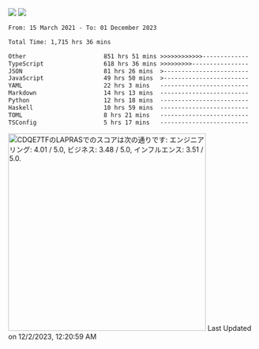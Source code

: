 <div>
  <img src="https://github-readme-stats.vercel.app/api?username=naporin0624&count_private=true&show_icons=true" />
  <img src="https://github-readme-stats.vercel.app/api/top-langs/?username=naporin0624&layout=compact&hide=css" />
  <!--START_SECTION:waka-->

```txt
From: 15 March 2021 - To: 01 December 2023

Total Time: 1,715 hrs 36 mins

Other                      851 hrs 51 mins >>>>>>>>>>>>-------------   49.65 %
TypeScript                 618 hrs 36 mins >>>>>>>>>----------------   36.06 %
JSON                       81 hrs 26 mins  >------------------------   04.75 %
JavaScript                 49 hrs 50 mins  >------------------------   02.91 %
YAML                       22 hrs 3 mins   -------------------------   01.29 %
Markdown                   14 hrs 13 mins  -------------------------   00.83 %
Python                     12 hrs 18 mins  -------------------------   00.72 %
Haskell                    10 hrs 59 mins  -------------------------   00.64 %
TOML                       8 hrs 21 mins   -------------------------   00.49 %
TSConfig                   5 hrs 17 mins   -------------------------   00.31 %
```

<!--END_SECTION:waka-->
  
  <!--START_SECTION:lapras-card-->
<p ><a href="https://lapras.com/public/CDQE7TF" target="_blank" rel="noopener noreferrer"><img alt="CDQE7TFのLAPRASでのスコアは次の通りです: エンジニアリング: 4.01 / 5.0, ビジネス: 3.48 / 5.0, インフルエンス: 3.51 / 5.0." src="https://lapras-card-generator.vercel.app/api/svg?e=4.01&b=3.48&i=3.51&b1=%23232323&b2=%236d6d6d&i1=%23212121&i2=%23818181&l=ja" width="400" ></a>  
Last Updated on 12/2/2023, 12:20:59 AM</p>
<!--END_SECTION:lapras-card-->
</div>
